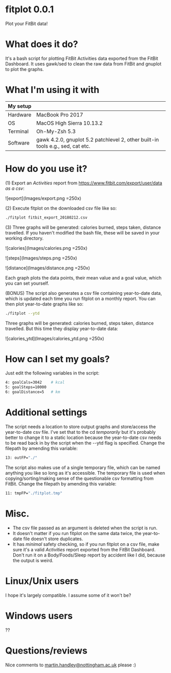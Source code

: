 
# fitplot 0.0.1
Plot your FitBit data!

# What does it do?
It's a bash script for plotting FitBit Activities data exported from the FitBit 
Dashboard. It uses gawk/sed to clean the raw data from FitBit and gnuplot to 
plot the graphs.

# What I'm using it with

| My setup |                                                                                |
|----------|--------------------------------------------------------------------------------|
| Hardware | MacBook Pro 2017                                                               |
| OS       | MacOS High Sierra 10.13.2                                                      |
| Terminal | Oh-My-Zsh 5.3                                                                  |
| Software | gawk 4.2.0, gnuplot 5.2 patchlevel 2, other built-in tools e.g., sed, cat etc. |

# How do you use it?
(1) Export an *Activities* report from https://www.fitbit.com/export/user/data *as 
a csv*:

![export](Images/export.png =250x)

(2) Execute fitplot on the downloaded csv file like so:

```bash
./fitplot fitbit_export_20180212.csv
```

(3) Three graphs will be generated: calories burned, steps taken, distance 
travelled. If you haven't modified the bash file, these will be saved in 
your working directory.

![calories](Images/calories.png =250x)

![steps](Images/steps.png =250x)

![distance](Images/distance.png =250x)

Each graph plots the data points, their mean value and a goal value, which you 
can set yourself.

(BONUS) The script also generates a csv file containing year-to-date data, which 
is updated each time you run fitplot on a monthly report. You can then plot 
year-to-date graphs like so:

```bash
./fitplot --ytd
```

Three graphs will be generated: calories burned, steps taken, distance 
travelled. But this time they display year-to-date data:

![calories_ytd](Images/calories_ytd.png =250x)

# How can I set my goals?
Just edit the following variables in the script:

```bash
4: goalCals=3042    # kcal
5: goalSteps=10000    
6: goalDistance=5   # km
```

# Additional settings
The script needs a location to store output graphs and store/access the 
year-to-date csv file. I've set that to the cd *temporarily* but it's probably 
better to change it to a static location because the year-to-date csv needs to 
be read back in by the script when the --ytd flag is specified. Change the 
filepath by amending this variable:

```bash
13: outFP="./" 
```

The script also makes use of a single temporary file, which can be named anything
you like so long as it's accessible. The temporary file is used when 
copying/sorting/making sense of the questionable csv formatting from FitBit.
Change the filepath by amending this variable:
```bash
11: tmpFP="./fitplot.tmp" 
```

# Misc.
- The csv file passed as an argument is deleted when the script is run.
- It doesn't matter if you run fitplot on the same data twice, the year-to-date 
file doesn't store duplicates.
- It has *minimal* safety checking, so if you run fitplot on a csv file, make 
sure it's a valid *Activities* report exported from the FitBit Dashboard. Don't 
run it on a Body/Foods/Sleep report by accident like I did, because the output
is weird.

# Linux/Unix users
I hope it's largely compatible. I assume some of it won't be? 

# Windows users
??

# Questions/reviews
Nice comments to martin.handley@nottingham.ac.uk please :)





